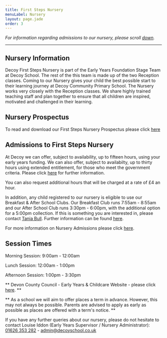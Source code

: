 ```yaml
---
title: First Steps Nursery
menuLabel: Nursery
layout: page.jade
order: 3
---
```


_For information regarding admissions to our nursery, please scroll [down](#down)._

---

## Nursery Information

Decoy First Steps Nursery is part of the Early Years Foundation Stage Team at Decoy School. The rest of the this team is made up of the two Reception classes. Coming to our Nursery gives your child the best possible start to their learning journey at Decoy Community Primary School. The Nursery works very closely with the Reception classes. We share highly trained teaching staff and plan together to ensure that all children are inspired, motivated and challenged in their learning.

## Nursery Prospectus

To read and download our First Steps Nursery Prospectus please click [here][3]
<a id="down"></a>

## Admissions to First Steps Nursery

At Decoy we can offer, subject to availability, up to fifteen hours, using your early years funding. We can also offer, subject to availabilty, up to thirty hours using extended entitlement, for those who meet the government criteria. Please click [here][5] for further information.

You can also request additional hours that will be charged at a rate of £4 an hour.

In addition, any child registered to our nursery is eligible to use our Breakfast & After School Clubs. Our Breakfast Club runs 7:55am - 8:55am and our After School Club runs 3:30pm - 6:00pm, with the additional option for a 5:00pm collection. If this is something you are interested in, please contact <a href="mailto:tbull@decoyschool.co.uk">Tania Bull</a>. Further information can be found [here][2].

For more information on Nursery Admissions please click [here][1].

## Session Times

Morning Session: 9:00am - 12:00am

Lunch Session: 12:00am - 1:00pm

Afternoon Session: 1:00pm - 3:30pm

** Devon County Council - Early Years & Childcare Website - please click [here][4]. **

** As a school we will aim to offer places a term in advance. However, this may not always be possible.
Parents are advised to apply as early as possible as places are offered with a term's notice. **

If you have any further queries about our nursery, please do not hesitate to contact Louise Iddon (Early Years Supervisor / Nursery Administrator):  
<a href='tel:+441626353282'>01626 353 282</a> - <a href="mailto:admin@decoyschool.co.uk">admin@decoyschool.co.uk</a>

[1]: https://drive.google.com/a/decoyschool.co.uk/folderview?id=0B0102cki14zKSGFZeWRwLUlyRHM&usp=sharing&tid=0B0102cki14zKUmg5Y1FYcVhwUlU
[2]: ../extended-schools-admissions
[3]: https://drive.google.com/open?id=0B76W__U5CTntSUhiNVZqNmxucFU
[4]: https://new.devon.gov.uk/educationandfamilies/early-years-and-childcare
[5]: https://www.childcarechoices.gov.uk

